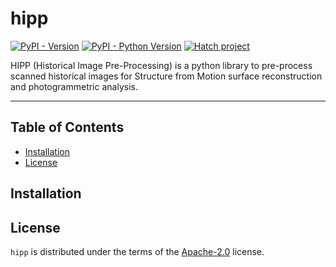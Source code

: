# hipp

[![PyPI - Version](https://img.shields.io/pypi/v/hipp.svg)](https://pypi.org/project/hipp)
[![PyPI - Python Version](https://img.shields.io/pypi/pyversions/hipp.svg)](https://pypi.org/project/hipp)
[![Hatch project](https://img.shields.io/badge/%F0%9F%A5%9A-Hatch-4051b5.svg)](https://github.com/pypa/hatch)

HIPP (Historical Image Pre-Processing) is a python library to pre-process scanned historical images for Structure from Motion surface reconstruction and photogrammetric analysis.

-----

## Table of Contents

- [Installation](#installation)
- [License](#license)

## Installation


## License

`hipp` is distributed under the terms of the [Apache-2.0](https://spdx.org/licenses/Apache-2.0.html) license.